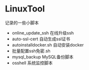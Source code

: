 # LinuxTool
记录的一些小脚本
* online_update_ssh 在线升级ssh
* auto-ssl-cert 自动生成ssl证书
* autoinstalldocker.sh 自动安装docker
* 批量配置ssh免密.sh
* mysql_backup MySQL备份脚本
* osshell 系统监控脚本
